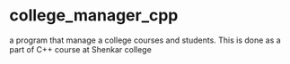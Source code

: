 # college_manager_cpp
a program that manage a college courses and students. This is done as a part of C++ course at Shenkar college
